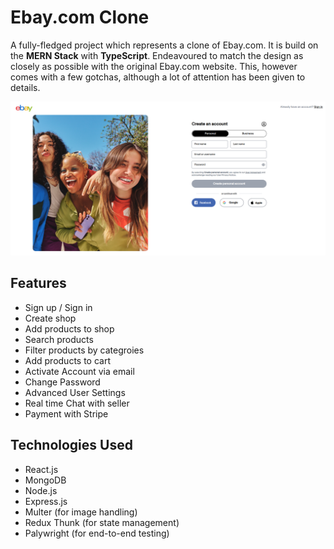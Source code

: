 # Ebay.com Clone

A fully-fledged project which represents a clone of Ebay.com. It is build on the **MERN Stack** with **TypeScript**. Endeavoured to match the design as closely as possible with the original Ebay.com website. This, however comes with a few gotchas, although a lot of attention has been given to details.

![Alt text](frontend/src/assets/images/signup-page.png "eBay.com Clone - Signup Page")

## Features

- Sign up / Sign in
- Create shop
- Add products to shop
- Search products
- Filter products by categroies
- Add products to cart
- Activate Account via email
- Change Password
- Advanced User Settings
- Real time Chat with seller
- Payment with Stripe

## Technologies Used

- React.js
- MongoDB
- Node.js
- Express.js
- Multer (for image handling)
- Redux Thunk (for state management)
- Palywright (for end-to-end testing)
